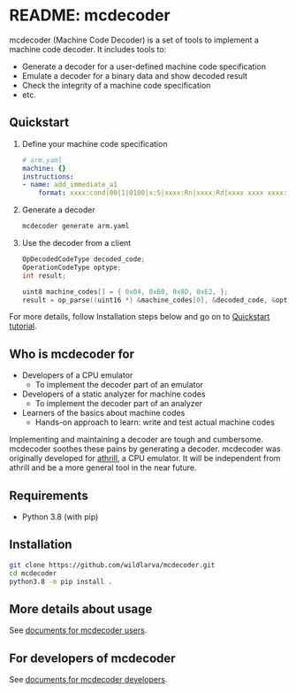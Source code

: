 # README: mcdecoder

mcdecoder (Machine Code Decoder) is a set of tools to implement a machine code decoder. It includes tools to:

- Generate a decoder for a user-defined machine code specification
- Emulate a decoder for a binary data and show decoded result
- Check the integrity of a machine code specification
- etc.

## Quickstart

1. Define your machine code specification

    ```yaml
    # arm.yaml
    machine: {}
    instructions:
    - name: add_immediate_a1
        format: xxxx:cond|00|1|0100|x:S|xxxx:Rn|xxxx:Rd|xxxx xxxx xxxx:imm12
    ```

2. Generate a decoder

    ```bash
    mcdecoder generate arm.yaml
    ```

3. Use the decoder from a client

    ```c
    OpDecodedCodeType decoded_code;
    OperationCodeType optype;
    int result;

    uint8 machine_codes[] = { 0x04, 0xB0, 0x8D, 0xE2, };
    result = op_parse((uint16 *) &machine_codes[0], &decoded_code, &optype);
    ```

For more details, follow Installation steps below and go on to [Quickstart tutorial](https://wildlarva.github.io/mcdecoder/quickstart.html).

## Who is mcdecoder for

- Developers of a CPU emulator
  - To implement the decoder part of an emulator
- Developers of a static analyzer for machine codes
  - To implement the decoder part of an analyzer
- Learners of the basics about machine codes
  - Hands-on approach to learn: write and test actual machine codes

Implementing and maintaining a decoder are tough and cumbersome. mcdecoder soothes these pains by generating a decoder.
mcdecoder was originally developed for [athrill](https://github.com/tmori/athrill/), a CPU emulator.
It will be independent from athrill and be a more general tool in the near future.

## Requirements

- Python 3.8 (with pip)

## Installation

```bash
git clone https://github.com/wildlarva/mcdecoder.git
cd mcdecoder
python3.8 -m pip install .
```

## More details about usage

See [documents for mcdecoder users](https://wildlarva.github.io/mcdecoder/).

## For developers of mcdecoder

See [documents for mcdecoder developers](https://wildlarva.github.io/mcdecoder/dev_docs.html).
